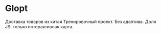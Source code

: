 # Glopt
 Доставка товаров из китая
Тренировочный проект.
Без адаптива.
Доля JS: только интерактивная карта.
